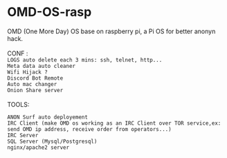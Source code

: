 # OMD-OS-rasp
OMD (One More Day) OS base on raspberry pi, a Pi OS for better anonyn hack.<br>
<br>
CONF : <br>
```LOGS auto delete each 3 mins: ssh, telnet, http...```<br>
```Meta data auto cleaner```<br>
```Wifi Hijack ?```<br>
```Discord Bot Remote```<br>
```Auto mac changer```<br>
```Onion Share server```<br>
<br>
TOOLS:<br>

```ANON Surf auto deployement```<br>
```IRC Client (make OMD os working as an IRC Client over TOR service,ex: send OMD ip address, receive order from operators...)```<br>
```IRC Server```<br>
```SQL Server (Mysql/Postgresql)```<br>
```nginx/apache2 server```<br>
